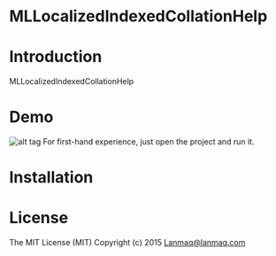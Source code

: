 # MLLocalizedIndexedCollationHelp
# Introduction
MLLocalizedIndexedCollationHelp 
# Demo
![alt tag](https://raw.githubusercontent.com/Lanmaq/MLLocalizedIndexedCollationHelp/Demo.gif)
For first-hand experience, just open the project and run it.
# Installation
# License
The MIT License (MIT)
Copyright (c) 2015 Lanmaq@lanmaq.com